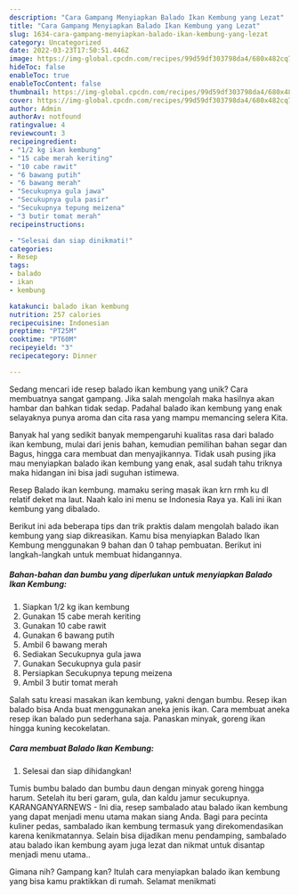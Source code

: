 ```yaml
---
description: "Cara Gampang Menyiapkan Balado Ikan Kembung yang Lezat"
title: "Cara Gampang Menyiapkan Balado Ikan Kembung yang Lezat"
slug: 1634-cara-gampang-menyiapkan-balado-ikan-kembung-yang-lezat
category: Uncategorized
date: 2022-03-23T17:50:51.446Z
image: https://img-global.cpcdn.com/recipes/99d59df303798da4/680x482cq70/balado-ikan-kembung-foto-resep-utama.jpg
hideToc: false
enableToc: true
enableTocContent: false
thumbnail: https://img-global.cpcdn.com/recipes/99d59df303798da4/680x482cq70/balado-ikan-kembung-foto-resep-utama.jpg
cover: https://img-global.cpcdn.com/recipes/99d59df303798da4/680x482cq70/balado-ikan-kembung-foto-resep-utama.jpg
author: Admin
authorAv: notfound
ratingvalue: 4
reviewcount: 3
recipeingredient:
- "1/2 kg ikan kembung"
- "15 cabe merah keriting"
- "10 cabe rawit"
- "6 bawang putih"
- "6 bawang merah"
- "Secukupnya gula jawa"
- "Secukupnya gula pasir"
- "Secukupnya tepung meizena"
- "3 butir tomat merah"
recipeinstructions:

- "Selesai dan siap dinikmati!"
categories:
- Resep
tags:
- balado
- ikan
- kembung

katakunci: balado ikan kembung 
nutrition: 257 calories
recipecuisine: Indonesian
preptime: "PT25M"
cooktime: "PT60M"
recipeyield: "3"
recipecategory: Dinner

---
```





Sedang mencari ide resep balado ikan kembung yang unik? Cara membuatnya sangat gampang. Jika salah mengolah maka hasilnya akan hambar dan bahkan tidak sedap. Padahal balado ikan kembung yang enak selayaknya punya aroma dan cita rasa yang mampu memancing selera Kita.





Banyak hal yang sedikit banyak mempengaruhi kualitas rasa dari balado ikan kembung, mulai dari jenis bahan, kemudian pemilihan bahan segar dan Bagus, hingga cara membuat dan menyajikannya. Tidak usah pusing jika mau menyiapkan balado ikan kembung yang enak,      asal sudah tahu triknya maka hidangan ini bisa jadi suguhan istimewa.














Resep Balado ikan kembung. mamaku sering masak ikan krn rmh ku dl relatif deket ma laut. Naah kalo ini menu se Indonesia Raya ya. Kali ini ikan kembung yang dibalado.






Berikut ini ada beberapa tips dan trik praktis dalam mengolah balado ikan kembung yang siap dikreasikan. Kamu bisa menyiapkan Balado Ikan Kembung menggunakan 9 bahan dan 0 tahap pembuatan. Berikut ini langkah-langkah untuk membuat hidangannya.

<!--inarticleads1-->

##### Bahan-bahan dan bumbu yang diperlukan untuk menyiapkan Balado Ikan Kembung:

1. Siapkan 1/2 kg ikan kembung
1. Gunakan 15 cabe merah keriting
1. Gunakan 10 cabe rawit
1. Gunakan 6 bawang putih
1. Ambil 6 bawang merah
1. Sediakan Secukupnya gula jawa
1. Gunakan Secukupnya gula pasir
1. Persiapkan Secukupnya tepung meizena
1. Ambil 3 butir tomat merah


Salah satu kreasi masakan ikan kembung, yakni dengan bumbu. Resep ikan balado bisa Anda buat menggunakan aneka jenis ikan. Cara membuat aneka resep ikan balado pun sederhana saja. Panaskan minyak, goreng ikan hingga kuning kecokelatan. 

<!--inarticleads2-->

##### Cara membuat Balado Ikan Kembung:


1. Selesai dan siap dihidangkan!

Tumis bumbu balado dan bumbu daun dengan minyak goreng hingga harum. Setelah itu beri garam, gula, dan kaldu jamur secukupnya. KARANGANYARNEWS - Ini dia, resep sambalado atau balado ikan kembung yang dapat menjadi menu utama makan siang Anda. Bagi para pecinta kuliner pedas, sambalado ikan kembung termasuk yang direkomendasikan karena kenikmatannya. Selain bisa dijadikan menu pendamping, sambalado atau balado ikan kembung ayam juga lezat dan nikmat untuk disantap menjadi menu utama.. 

Gimana nih? Gampang kan? Itulah cara menyiapkan balado ikan kembung yang bisa kamu praktikkan di rumah. Selamat menikmati
